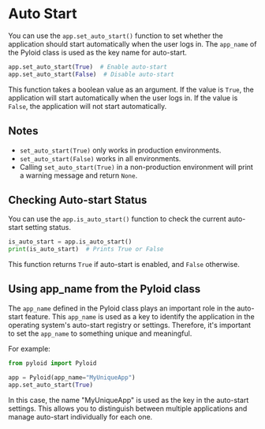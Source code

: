 # Auto Start

You can use the `app.set_auto_start()` function to set whether the application should start automatically when the user logs in. The `app_name` of the Pyloid class is used as the key name for auto-start.

```python
app.set_auto_start(True)  # Enable auto-start
app.set_auto_start(False)  # Disable auto-start
```

This function takes a boolean value as an argument. If the value is `True`, the application will start automatically when the user logs in. If the value is `False`, the application will not start automatically.

## Notes

- `set_auto_start(True)` only works in production environments.
- `set_auto_start(False)` works in all environments.
- Calling `set_auto_start(True)` in a non-production environment will print a warning message and return `None`.

## Checking Auto-start Status

You can use the `app.is_auto_start()` function to check the current auto-start setting status.

```python
is_auto_start = app.is_auto_start()
print(is_auto_start)  # Prints True or False
```

This function returns `True` if auto-start is enabled, and `False` otherwise.

## Using app_name from the Pyloid class

The `app_name` defined in the Pyloid class plays an important role in the auto-start feature. This `app_name` is used as a key to identify the application in the operating system's auto-start registry or settings. Therefore, it's important to set the `app_name` to something unique and meaningful.

For example:

```python
from pyloid import Pyloid

app = Pyloid(app_name="MyUniqueApp")
app.set_auto_start(True)
```

In this case, the name "MyUniqueApp" is used as the key in the auto-start settings. This allows you to distinguish between multiple applications and manage auto-start individually for each one.